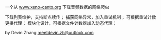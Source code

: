一个从 www.xeno-canto.org 下载音频数据的网络爬虫

下载列表维护，支持断点续传；
捕获网络异常，加入重试机制；
可根据重试计数更换代理；
模块化设计，可根据文件计数器加入动态代理；

by Devin Zhang meetdevin.zh@outlook.com
